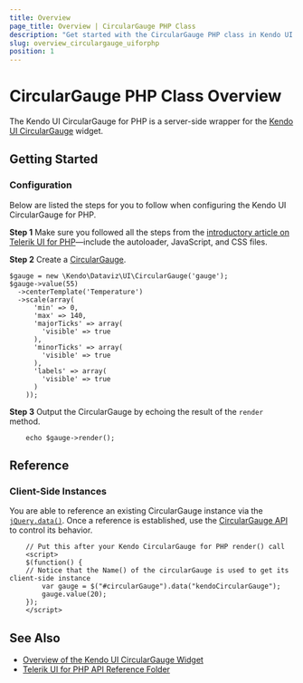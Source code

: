 ```yaml
---
title: Overview
page_title: Overview | CircularGauge PHP Class
description: "Get started with the CircularGauge PHP class in Kendo UI."
slug: overview_circulargauge_uiforphp
position: 1
---
```


# CircularGauge PHP Class Overview

The Kendo UI CircularGauge for PHP is a server-side wrapper for the [Kendo UI CircularGauge](/api/javascript/dataviz/ui/circulargauge) widget.

## Getting Started

### Configuration

Below are listed the steps for you to follow when configuring the Kendo UI CircularGauge for PHP.

**Step 1** Make sure you followed all the steps from the [introductory article on Telerik UI for PHP](https://docs.telerik.com/kendo-ui/php/introduction)&mdash;include the autoloader, JavaScript, and CSS files.

**Step 2** Create a [CircularGauge](/api/javascript/dataviz/ui/circulargauge).




    $gauge = new \Kendo\Dataviz\UI\CircularGauge('gauge');
    $gauge->value(55)
      ->centerTemplate('Temperature')
      ->scale(array(
          'min' => 0,
          'max' => 140,
          'majorTicks' => array(
            'visible' => true
          ),
          'minorTicks' => array(
            'visible' => true
          ),
          'labels' => array(
            'visible' => true
          )
        ));

**Step 3** Output the CircularGauge by echoing the result of the `render` method.



        echo $gauge->render();

## Reference

### Client-Side Instances

You are able to reference an existing CircularGauge instance via the [`jQuery.data()`](https://api.jquery.com/jQuery.data/). Once a reference is established, use the [CircularGauge API](/api/javascript/dataviz/ui/circulargauge#methods) to control its behavior.



        // Put this after your Kendo CircularGauge for PHP render() call
        <script>
        $(function() {
        // Notice that the Name() of the circularGauge is used to get its client-side instance
            var gauge = $("#circularGauge").data("kendoCircularGauge");
            gauge.value(20);
        });
        </script>

## See Also

* [Overview of the Kendo UI CircularGauge Widget](https://docs.telerik.com/kendo-ui/php/widgets/circulargauge/overview)
* [Telerik UI for PHP API Reference Folder](/api/php/Kendo/UI/CircularGauge)
